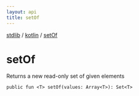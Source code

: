 ```yaml
---
layout: api
title: setOf
---
```

[stdlib](../index.md) / [kotlin](index.md) / [setOf](setOf.md)

# setOf
Returns a new read-only set of given elements
```
public fun <T> setOf(values: Array<T>): Set<T>
```
